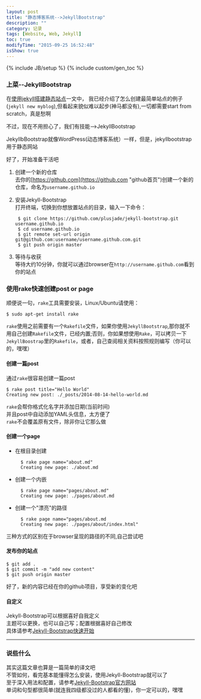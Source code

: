 ```yaml
---
layout: post
title: "静态博客系统-->JekyllBootstrap"
description: ""
category: 记录
tags: [Website, Web, Jekyll]
toc: true
modifyTime: "2015-09-25 16:52:48"
isShow: true
---
```

{% include JB/setup %}
{% include custom/gen_toc %}


### 上菜--JekyllBootstrap 
在[使用jekyll搭建静态站点][jekyll_website]一文中， 我已经介绍了怎么创建最简单站点的例子(`jekyll new myblog`),但看起来貌似难以起步(神马都没有),一切都需要start from scratch，真是愁啊  

不过，现在不用担心了，我们有技能-->JekyllBootstrap  

JekyllbBootstrap就像WordPress(动态博客系统）一样，但是，jekyllbootstrap用于静态网站    

好了，开始准备干活吧  

1. 创建一个新的仓库  
去你的[https://github.com](https://github.com "github首页")创建一个新的仓库，命名为`username.github.io`  

2. 安装Jekyll-Bootstrap  
打开终端，切换到你想放置站点的目录，输入一下命令：  

		$ git clone https://github.com/plusjade/jekyll-bootstrap.git username.github.io
		$ cd username.github.io
		$ git remote set-url origin git@github.com:username/username.github.com.git
		$ git push origin master

3. 等待与收获  
等待大约10分钟，你就可以通过browser在`http://username.github.com`看到你的站点  

### 使用rake快速创建post or page
顺便说一句，`rake`工具需要安装，Linux/Ubuntu请使用：  

	$ sudo apt-get install rake  

`rake`使用之前需要有一个`Rakefile`文件，如果你使用`JekyllBootstrap`,那你就不用自己创建`Rakefile`文件，已经内置;否则，你如果想使用`Rake`，可以拷贝一下`JekyllBoostrap`里的`Rakefile`，或者，自己查阅相关资料按照规则编写（你可以的，嘿嘿）  

#### 创建一篇post  
通过`rake`很容易创建一篇post  

	$ rake post title="Hello World"  
	Creating new post: ./_posts/2014-08-14-hello-world.md  

`rake`会帮你格式化名字并添加日期(当前时间)   
并且post中自动添加YAML头信息，太方便了  
`rake`不会覆盖原有文件，除非你让它那么做  

#### 创建一个page  
* 在根目录创建  

		$ rake page name="about.md"
		Creating new page: ./about.md  

* 创建一个内嵌  

		$ rake page name="pages/about.md"
		Creating new page: ./pages/about.md  

* 创建一个"漂亮"的路径  

		$ rake page name="pages/about.md
		Creating new page: ./pages/about/index.html"

三种方式的区别在于browser呈现的路径的不同,自己尝试吧   

#### 发布你的站点  

	$ git add .
	$ git commit -m "add new content"
	$ git push origin master  

好了，新的内容已经在你的github项目，享受新的变化吧  

#### 自定义  
Jekyll-Bootstrap可以根据喜好自我定义  
主题可以更换，也可以自己写；配置根据喜好自己修改  
具体请参考[Jekyll-Bootstrap快速开始][jekyll-bootstrap-usage]  

---

### 说些什么
其实这篇文章也算是一篇简单的译文吧  
不管如何，看完基本能懂得怎么安装，使用Jekyll-Bootstrap就可以了  
至于深入用法和配置，请参考[Jekyll-Bootstrap官方网站][jekyll-bootstrap-official]  
单词和句型都很简单(就连我四级都没过的人都看的懂)，你一定可以的，嘿嘿  

[jekyll_website]:/%E8%AE%B0%E5%BD%95/2014/08/14/static-website-by-jekyll/ "使用jekyll搭建静态站点"
[jekyll-bootstrap-usage]:http://jekyllbootstrap.com/usage/jekyll-quick-start.html "Jekyll-Bootstrap快速开始"
[jekyll-bootstrap-official]:http://jekyllbootstrap.com "Jekyll-Bootstrap官方网站"
